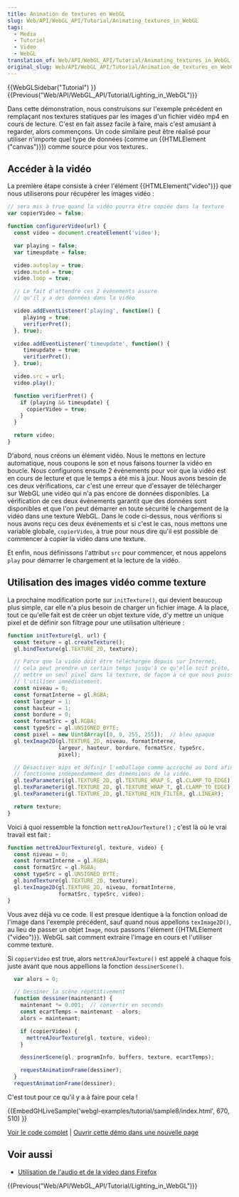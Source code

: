 ```yaml
---
title: Animation de textures en WebGL
slug: Web/API/WebGL_API/Tutorial/Animating_textures_in_WebGL
tags:
  - Media
  - Tutoriel
  - Video
  - WebGL
translation_of: Web/API/WebGL_API/Tutorial/Animating_textures_in_WebGL
original_slug: Web/API/WebGL_API/Tutorial/Animation_de_textures_en_WebGL
---
```


{{WebGLSidebar("Tutorial") }} {{Previous("Web/API/WebGL_API/Tutorial/Lighting_in_WebGL")}}

Dans cette démonstration, nous construisons sur l'exemple précédent en remplaçant nos textures statiques par les images d'un fichier vidéo mp4 en cours de lecture. C'est en fait assez facile à faire, mais c'est amusant à regarder, alors commençons. Un code similaire peut être réalisé pour utiliser n'importe quel type de données (comme un {{HTMLElement ("canvas")}}) comme source pour vos textures..

## Accéder à la vidéo

La première étape consiste à créer l'élément {{HTMLElement("video")}} que nous utiliserons pour récupérer les images vidéo :

```js
// sera mis à true quand la vidéo pourra être copiée dans la texture
var copierVideo = false;

function configurerVideo(url) {
  const video = document.createElement('video');

  var playing = false;
  var timeupdate = false;

  video.autoplay = true;
  video.muted = true;
  video.loop = true;

  // Le fait d'attendre ces 2 évènements assure
  // qu'il y a des données dans la vidéo

  video.addEventListener('playing', function() {
     playing = true;
     verifierPret();
  }, true);

  video.addEventListener('timeupdate', function() {
     timeupdate = true;
     verifierPret();
  }, true);

  video.src = url;
  video.play();

  function verifierPret() {
    if (playing && timeupdate) {
      copierVideo = true;
    }
  }

  return video;
}
```

D'abord, nous créons un élément vidéo. Nous le mettons en lecture automatique, nous coupons le son et nous faisons tourner la vidéo en boucle. Nous configurons ensuite 2 événements pour voir que la vidéo est en cours de lecture et que le temps a été mis à jour. Nous avons besoin de ces deux vérifications, car c'est une erreur que d'essayer de télécharger sur WebGL une vidéo qui n'a pas encore de données disponibles. La vérification de ces deux événements garantit que des données sont disponibles et que l'on peut démarrer en toute sécurité le chargement de la vidéo dans une texture WebGL. Dans le code ci-dessus, nous vérifions si nous avons reçu ces deux événements et si c'est le cas, nous mettons une variable globale, `copierVideo`, à true pour nous dire qu'il est possible de commencer à copier la vidéo dans une texture.

Et enfin, nous définissons l'attribut `src` pour commencer, et nous appelons `play` pour démarrer le chargement et la lecture de la vidéo.

## Utilisation des images vidéo comme texture

La prochaine modification porte sur `initTexture()`, qui devient beaucoup plus simple, car elle n'a plus besoin de charger un fichier image. A la place, tout ce qu'elle fait est de créer un objet texture vide, d'y mettre un unique pixel et de définir son filtrage pour une utilisation ultérieure :

```js
function initTexture(gl, url) {
  const texture = gl.createTexture();
  gl.bindTexture(gl.TEXTURE_2D, texture);

  // Parce que la vidéo doit être téléchargée depuis sur Internet,
  // cela peut prendre un certain temps jusqu'à ce qu'elle soit prête, donc
  // mettre un seul pixel dans la texture, de façon à ce que nous puissions
  // l'utiliser immédiatement.
  const niveau = 0;
  const formatInterne = gl.RGBA;
  const largeur = 1;
  const hauteur = 1;
  const bordure = 0;
  const formatSrc = gl.RGBA;
  const typeSrc = gl.UNSIGNED_BYTE;
  const pixel = new Uint8Array([0, 0, 255, 255]);  // bleu opaque
  gl.texImage2D(gl.TEXTURE_2D, niveau, formatInterne,
                largeur, hauteur, bordure, formatSrc, typeSrc,
                pixel);

  // Désactiver mips et définir l'emballage comme accroché au bord afin qu'il
  // fonctionne indépendamment des dimensions de la vidéo.
  gl.texParameteri(gl.TEXTURE_2D, gl.TEXTURE_WRAP_S, gl.CLAMP_TO_EDGE);
  gl.texParameteri(gl.TEXTURE_2D, gl.TEXTURE_WRAP_T, gl.CLAMP_TO_EDGE);
  gl.texParameteri(gl.TEXTURE_2D, gl.TEXTURE_MIN_FILTER, gl.LINEAR);

  return texture;
}
```

Voici à quoi ressemble la fonction `mettreAJourTexture()`&nbsp;; c'est là où le vrai travail est fait :

```js
function mettreAJourTexture(gl, texture, video) {
  const niveau = 0;
  const formatInterne = gl.RGBA;
  const formatSrc = gl.RGBA;
  const typeSrc = gl.UNSIGNED_BYTE;
  gl.bindTexture(gl.TEXTURE_2D, texture);
  gl.texImage2D(gl.TEXTURE_2D, niveau, formatInterne,
                formatSrc, typeSrc, video);
}
```

Vous avez déjà vu ce code. Il est presque identique à la fonction onload de l'image dans l'exemple précédent, sauf quand nous appellons `texImage2D()`, au lieu de passer un objet `Image`, nous passons l'élément {{HTMLElement ("video")}}. WebGL sait comment extraire l'image en cours et l'utiliser comme texture.

Si `copierVideo` est true, alors `mettreAJourTexture()` est appelé à chaque fois juste avant que nous appellions la fonction `dessinerScene()`.

```js
  var alors = 0;

  // Dessiner la scène répétitivement
  function dessiner(maintenant) {
    maintenant *= 0.001;  // convertir en seconds
    const ecartTemps = maintenant - alors;
    alors = maintenant;

    if (copierVideo) {
      mettreAJourTexture(gl, texture, video);
    }

    dessinerScene(gl, programInfo, buffers, texture, ecartTemps);

    requestAnimationFrame(dessiner);
  }
  requestAnimationFrame(dessiner);
```

C'est tout pour ce qu'il y a à faire pour cela !

{{EmbedGHLiveSample('webgl-examples/tutorial/sample8/index.html', 670, 510) }}

[Voir le code complet](https://github.com/mdn/webgl-examples/tree/gh-pages/tutorial/sample8) | [Ouvrir cette démo dans une nouvelle page](http://mdn.github.io/webgl-examples/tutorial/sample8/)

## Voir aussi

- [Utilisation de l'audio et de la video dans Firefox](/fr/Using_HTML5_audio_and_video)

{{Previous("Web/API/WebGL_API/Tutorial/Lighting_in_WebGL")}}
